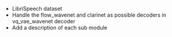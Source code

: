 * LibriSpeech dataset
* Handle the flow_wavenet and clarinet as possible decoders in vq_vae_wavenet decoder
* Add a description of each sub module